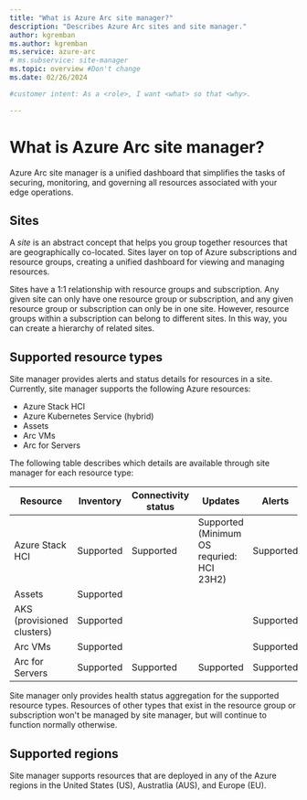 ```yaml
---
title: "What is Azure Arc site manager?"
description: "Describes Azure Arc sites and site manager."
author: kgremban
ms.author: kgremban
ms.service: azure-arc
# ms.subservice: site-manager
ms.topic: overview #Don't change
ms.date: 02/26/2024

#customer intent: As a <role>, I want <what> so that <why>.

---
```


# What is Azure Arc site manager?

Azure Arc site manager is a unified dashboard that simplifies the tasks of securing, monitoring, and governing all resources associated with your edge operations.

## Sites

A *site* is an abstract concept that helps you group together resources that are geographically co-located. Sites layer on top of Azure subscriptions and resource groups, creating a unified dashboard for viewing and managing resources.

Sites have a 1:1 relationship with resource groups and subscription. Any given site can only have one resource group or subscription, and any given resource group or subscription can only be in one site. However, resource groups within a subscription can belong to different sites. In this way, you can create a hierarchy of related sites.

## Supported resource types

Site manager provides alerts and status details for resources in a site. Currently, site manager supports the following Azure resources:

* Azure Stack HCI
* Azure Kubernetes Service (hybrid)
* Assets
* Arc VMs
* Arc for Servers

The following table describes which details are available through site manager for each resource type:

| Resource | Inventory | Connectivity status | Updates | Alerts |
| -------- | --------- | ------------------- | ------- | ------ |
| Azure Stack HCI | Supported | Supported | Supported (Minimum OS requried: HCI 23H2) | Supported |
| Assets | Supported |  |  |  |
| AKS (provisioned clusters) | Supported |  |  | Supported |
| Arc VMs | Supported |  |  | Supported |
| Arc for Servers | Supported | Supported | Supported | Supported |

Site manager only provides health status aggregation for the supported resource types. Resources of other types that exist in the resource group or subscription won't be managed by site manager, but will continue to function normally otherwise.

## Supported regions

Site manager supports resources that are deployed in any of the Azure regions in the United States (US), Austratlia (AUS), and Europe (EU).

